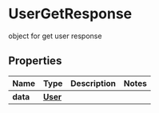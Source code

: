 

# UserGetResponse

object for get user response

## Properties

| Name | Type | Description | Notes |
|------------ | ------------- | ------------- | -------------|
|**data** | [**User**](User.md) |  |  |




